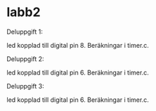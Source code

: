 # labb2
 
Deluppgift 1:

led kopplad till digital pin 8.
Beräkningar i timer.c.

Deluppgift 2:

led kopplad till digital pin 6.
Beräkningar i timer.c.

Deluppgift 3:

led kopplad till digital pin 6.
Beräkningar i timer.c.